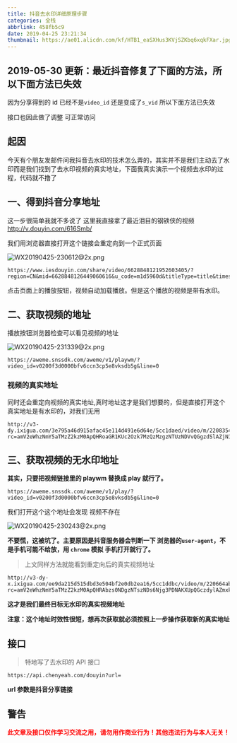 ```yaml
---
title: 抖音去水印详细原理步骤
categories: 全栈
abbrlink: 458fb5c9
date: 2019-04-25 23:21:34
thumbnail: https://ae01.alicdn.com/kf/HTB1_eaSXHus3KVjSZKbq6xqkFXar.jpg
---
```


## 2019-05-30 更新：最近抖音修复了下面的方法，所以下面方法已失效

因为分享得到的 id 已经不是`video_id` 还是变成了`s_vid` 所以下面方法已失效

接口也因此做了调整 可正常访问

## 起因

今天有个朋友发邮件问我抖音去水印的技术怎么弄的，其实并不是我们主动去了水印而是我们找到了去水印视频的真实地址，下面我真实演示一个视频去水印的过程，代码就不撸了

## 一、得到抖音分享地址

这一步很简单我就不多说了 这里我直接拿了最近泪目的钢铁侠的视频
http://v.douyin.com/616Smb/

我们用浏览器直接打开这个链接会重定向到一个正式页面

![WX20190425-230612@2x.png](https://cdn.nlark.com/yuque/0/2019/png/172796/1559007554835-assets/web-upload/b4f6f26d-41d7-462d-9603-ffc153822cdc.png)

```
https://www.iesdouyin.com/share/video/6628848121952603405/?region=CN&mid=6628848126449060616&u_code=m1d5960d&titleType=title&timestamp=1556203935&utm_campaign=client_share&app=aweme&utm_medium=ios&tt_from=copy&utm_source=copy&iid=69794020868
```

点击页面上的播放按钮，视频自动加载播放。但是这个播放的视频是带有水印。

## 二、获取视频的地址

播放按钮浏览器检查可以看见视频的地址  

![WX20190425-231339@2x.png](https://cdn.nlark.com/yuque/0/2019/png/172796/1559007555074-assets/web-upload/f56cf8d6-c810-4f04-bed8-4a6e6f14d0b9.png)

```
https://aweme.snssdk.com/aweme/v1/playwm/?video_id=v0200f3d0000bfv6ccn3cp5e8vksdb5g&line=0
```

### 视频的真实地址

同时还会重定向视频的真实地址,真时地址这才是我们想要的，但是直接打开这个真实地址是有水印的，对我们无用

```
http://v3-dy.ixigua.com/3e795a46d915afac45e114d491e6d64e/5cc1daed/video/m/2208354dfed0e1c462e890d87774419219611610a208000010e48e940cea/?rc=amV2eWhzNmY5aTMzZ2kzM0ApQHRoaGR1KUc2Ozk7MzQzMzgzNTUzNDVvQGgzdSlAZjN1KXB6YnMxaDFwekApNTRkMmFoNTJga2BzXy0tMC0vc3MtbyNqdDppLzEvMC4wMS0uLTIwMjE2LTojbyM6YS1xIzpgYmJeZl5fdGJiXmA1Ljo%3D
```

## 三、获取视频的无水印地址

**其实，只要把视频链接里的 playwm 替换成 play 就行了。**

```
https://aweme.snssdk.com/aweme/v1/play/?video_id=v0200f3d0000bfv6ccn3cp5e8vksdb5g&line=0
```

我们打开这个这个地址会发现 视频不存在  

![WX20190425-230243@2x.png](https://cdn.nlark.com/yuque/0/2019/png/172796/1559007554863-assets/web-upload/ee1a76b6-766b-4762-ac8d-f9c9d74081c3.png)

**不要慌，这被坑了。主要原因是抖音服务器会判断一下 浏览器的`user-agent`，不是手机可能不给放，用 `chrome` 模拟 手机打开就行了。**

> 上文同样方法就能看到重定向后的真实视频地址

```
http://v3-dy-x.ixigua.com/ee9da215d515dbd3e504bf2e0db2ea16/5cc1ddbc/video/m/220664abf96662b468583c854a44d7ccff011610a1bc00001613e5649251/?rc=amV2eWhzNmY5aTMzZ2kzM0ApQHRAbzs0NDgzNTszNDs6Njg3PDNAKXUpQGczdylAZmxkamV6aGhkZjs0QDJhaDUyYGtgc18tLTAtL3NzLW8jbyMuLTY2NS0uLS0xLi8vLS4vaTpiLW8jOmAtbyNtbCtiK2p0OiMvLl4%3D
```


**这才是我们最终目标无水印的真实视频地址**  

**注意：这个地址时效性很短，想再次获取就必须按照上一步操作获取新的真实地址**

## 接口

> 特地写了去水印的 API 接口

```
https://api.chenyeah.com/douyin?url=
```

**url 参数是抖音分享链接**

## 警告

<strong style="color:red">此文章及接口仅作学习交流之用，请勿用作商业行为！其他违法行为与本人无关！</strong>
